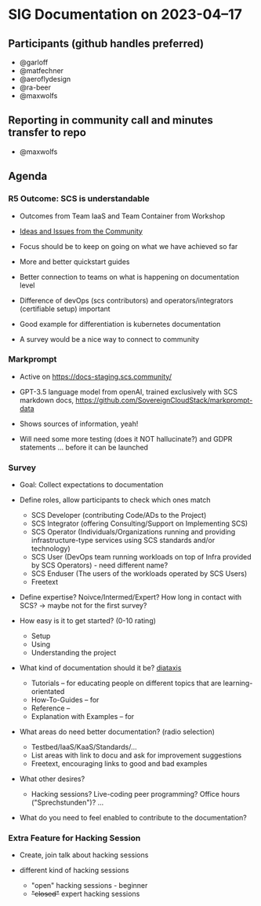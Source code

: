 # SIG Documentation on 2023-04–17

## Participants (github handles preferred)

- @garloff
- @matfechner
- @aeroflydesign
- @ra-beer
- @maxwolfs

## Reporting in community call and minutes transfer to repo

- @maxwolfs

## Agenda

### R5 Outcome: SCS is understandable

- Outcomes from Team IaaS and Team Container from Workshop

- [Ideas and Issues from the Community](https://www.figma.com/file/xmZ7newzY5E5NdxjHQS09S/R5---OUTCOMES?node-id=27-92&t=io3NecpLXVbpie3g-4)
- Focus should be to keep on going on what we have achieved so far
- More and better quickstart guides
- Better connection to teams on what is happening on documentation level
- Difference of devOps (scs contributors) and operators/integrators (certifiable setup) important
- Good example for differentiation is kubernetes documentation
- A survey would be a nice way to connect to community

### Markprompt

- Active on <https://docs-staging.scs.community/>

- GPT-3.5 language model from openAI, trained exclusively with SCS markdown docs, <https://github.com/SovereignCloudStack/markprompt-data>
- Shows sources of information, yeah!
- Will need some more testing (does it NOT hallucinate?) and GDPR statements ... before it can be launched

### Survey

- Goal: Collect expectations to documentation

- Define roles, allow participants to check which ones match
  - SCS Developer (contributing Code/ADs to the Project)
  - SCS Integrator (offering Consulting/Support on Implementing SCS)
  - SCS Operator (Individuals/Organizations running and providing infrastructure-type services using SCS standards and/or technology)
  - SCS User (DevOps team running workloads on top of Infra provided by SCS Operators) - need different name?
  - SCS Enduser (The users of the workloads operated by SCS Users)
  - Freetext
- Define expertise? Noivce/Intermed/Expert? How long in contact with SCS? -> maybe not for the first survey?
- How easy is it to get started? (0-10 rating)
  - Setup
  - Using
  - Understanding the project
- What kind of documentation should it be? [diataxis](https://diataxis.fr/)
  - Tutorials – for educating people on different topics that are learning-orientated
  - How-To-Guides – for
  - Reference –
  - Explanation with Examples – for
- What areas do need better documentation? (radio selection)
  - Testbed/IaaS/KaaS/Standards/...
  - List areas with link to docu and ask for improvement suggestions
  - Freetext, encouraging links to good and bad examples
- What other desires?
  - Hacking sessions? Live-coding peer programming? Office hours ("Sprechstunden")? ...
- What do you need to feel enabled to contribute to the documentation?

### Extra Feature for Hacking Session

- Create, join talk about hacking sessions

- different kind of hacking sessions
  - "open" hacking sessions - beginner
  - ~~"closed"~~ expert hacking sessions
